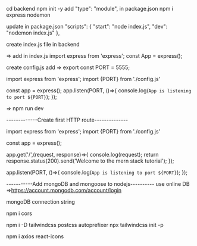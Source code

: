 <!-- https://youtu.be/-42K44A1oMA -->
cd backend
npm init -y
add "type": "module",   in package.json
npm i express nodemon

update in package.json "scripts": {
    "start": "node index.js",
    "dev": "nodemon index.js"
  },

  create index.js file in backend

=>  add in index.js
import express from 'express';
const App = express();

create config.js
add => export const PORT = 5555;

<!-- updated index.js file -->
import express from 'express';
import {PORT} from './config.js'

const app = express();
app.listen(PORT, ()=>{
    console.log(`App is listening to port ${PORT}`);
});

=> npm run dev



-------------Create first HTTP route--------------
<!-- updated index.js file -->
import express from 'express';
import {PORT} from './config.js'

const app = express();

app.get('/',(request, response)=>{
    console.log(request);
    return response.status(200).send('Welcome to the mern stack tutorial');
});

app.listen(PORT, ()=>{
    console.log(`App is listening to port ${PORT}`);
});


-----------Add mongoDB and mongoose to nodejs----------
use online DB =>https://account.mongodb.com/account/login

mongoDB connection string 
<!-- mongodb+srv://root:<password>@books-store-mern-stack.crcyyc2.mongodb.net/?retryWrites=true&w=majority -->



<!-- -----------Create boooks modal in mongoose------- -->

<!-- express router -->

<!-- Install cors -->
npm i cors



<!-- create drontend project -->

npm i -D tailwindcss postcss autoprefixer
npx tailwindcss init -p 


npm i axios react-icons

